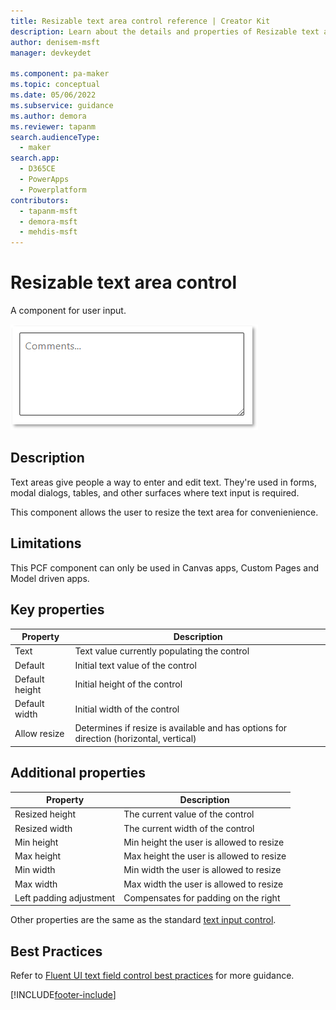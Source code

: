 ```yaml
---
title: Resizable text area control reference | Creator Kit
description: Learn about the details and properties of Resizable text area control in the Creator Kit.
author: denisem-msft
manager: devkeydet

ms.component: pa-maker
ms.topic: conceptual
ms.date: 05/06/2022
ms.subservice: guidance
ms.author: demora
ms.reviewer: tapanm
search.audienceType: 
  - maker
search.app: 
  - D365CE
  - PowerApps
  - Powerplatform
contributors:
  - tapanm-msft
  - demora-msft
  - mehdis-msft
---
```

# Resizable text area control

A component for user input.

![Resizable text area](media/resizable-textarea.png "Resizable text area control")

## Description

Text areas give people a way to enter and edit text. They're used in forms, modal dialogs, tables, and other surfaces where text input is required. 

This component allows the user to resize the text area for convenienience.

## Limitations
This PCF component can only be used in Canvas apps, Custom Pages and Model driven apps.

## Key properties

| Property | Description |
| -------- | ----------- |
| Text | Text value currently populating the control |
| Default | Initial text value of the control |
| Default height | Initial height of the control |
| Default width | Initial width of the control |
| Allow resize | Determines if resize is available and has options for direction (horizontal, vertical) |

## Additional properties

| Property | Description |
| -------- | ----------- |
| Resized height | The current value of the control |
| Resized width | The current width of the control |
| Min height | Min height the user is allowed to resize |
| Max height | Max height the user is allowed to resize |
| Min width | Min width the user is allowed to resize |
| Max width | Max width the user is allowed to resize |
| Left padding adjustment | Compensates for padding on the right |

Other properties are the same as the standard [text input control](https://docs.microsoft.com/power-apps/maker/canvas-apps/controls/control-text-input).

## Best Practices
Refer to [Fluent UI text field control best practices](https://developer.microsoft.com/fluentui#/controls/web/textfield) for more guidance.

[!INCLUDE[footer-include](../../includes/footer-banner.md)]